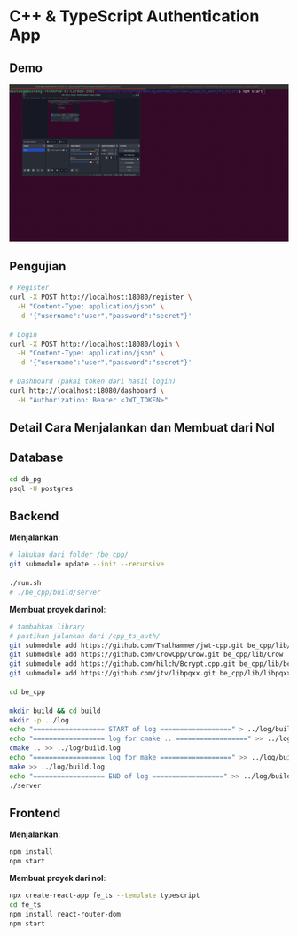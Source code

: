 # C++ & TypeScript Authentication App

## Demo

![demo](./assets/demo.gif)

## Pengujian

```bash
# Register
curl -X POST http://localhost:18080/register \
  -H "Content-Type: application/json" \
  -d '{"username":"user","password":"secret"}'

# Login
curl -X POST http://localhost:18080/login \
  -H "Content-Type: application/json" \
  -d '{"username":"user","password":"secret"}'

# Dashboard (pakai token dari hasil login)
curl http://localhost:18080/dashboard \
  -H "Authorization: Bearer <JWT_TOKEN>"

```

## Detail Cara Menjalankan dan Membuat dari Nol

## Database

```bash
cd db_pg
psql -U postgres
```

## Backend

**Menjalankan**:

```bash
# lakukan dari folder /be_cpp/
git submodule update --init --recursive

./run.sh
# ./be_cpp/build/server
```

**Membuat proyek dari nol**:

```bash
# tambahkan library
# pastikan jalankan dari /cpp_ts_auth/
git submodule add https://github.com/Thalhammer/jwt-cpp.git be_cpp/lib/jwt-cpp
git submodule add https://github.com/CrowCpp/Crow.git be_cpp/lib/Crow
git submodule add https://github.com/hilch/Bcrypt.cpp.git be_cpp/lib/bcrypt
git submodule add https://github.com/jtv/libpqxx.git be_cpp/lib/libpqxx

cd be_cpp

mkdir build && cd build
mkdir -p ../log
echo "================== START of log ==================" > ../log/build.log
echo "================== log for cmake .. ==================" >> ../log/build.log
cmake .. >> ../log/build.log
echo "================== log for make ==================" >> ../log/build.log
make >> ../log/build.log
echo "================== END of log ==================" >> ../log/build.log
./server
```

## Frontend

**Menjalankan**:

```bash
npm install
npm start
```

**Membuat proyek dari nol**:

```bash
npx create-react-app fe_ts --template typescript
cd fe_ts
npm install react-router-dom
npm start
```

